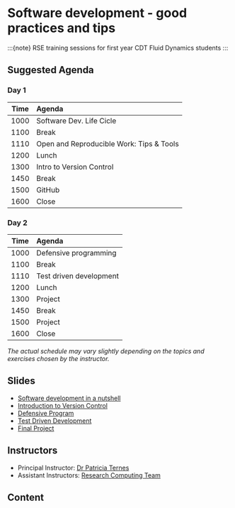 # Software development - good practices and tips

:::{note}
RSE training sessions for first year CDT Fluid Dynamics students
:::

## Suggested Agenda

### Day 1

| Time | Agenda                                   |
| ---- |:---------------------------------------- |
| 1000 | Software Dev. Life Cicle                 |
| 1100 | Break                                    |
| 1110 | Open and Reproducible Work: Tips & Tools |
| 1200 | Lunch                                    |
| 1300 | Intro to Version Control                 |
| 1450 | Break                                    |
| 1500 | GitHub                                   |
| 1600 | Close                                    |

### Day 2

| Time | Agenda                  |
| ---- |:----------------------- |
| 1000 | Defensive programming   |
| 1100 | Break                   |
| 1110 | Test driven development |
| 1200 | Lunch                   |
| 1300 | Project                 |
| 1450 | Break                   |
| 1500 | Project                 |
| 1600 | Close                   |

*The actual schedule may vary slightly depending on the topics and exercises chosen by the instructor.*

## Slides

- [Software development in a nutshell](https://raw.githack.com/ARCTraining/SD_tips_tools/main/slides/CDT-training_1.html)
- [Introduction to Version Control](https://raw.githack.com/ARCTraining/SD_tips_tools/main/slides/CDT-training_2-1.html)
- [Defensive Program](https://raw.githack.com/ARCTraining/SD_tips_tools/main/slides/CDT-training_3-1.html)
- [Test Driven Development](https://raw.githack.com/ARCTraining/SD_tips_tools/main/slides/CDT-training_3-2.html)
- [Final Project](https://raw.githack.com/ARCTraining/SD_tips_tools/main/slides/CDT-training_3-3.html)

## Instructors

- Principal Instructor: [Dr Patricia Ternes](https://patricia-ternes.github.io/)
- Assistant Instructors: [Research Computing Team](https://arc.leeds.ac.uk/about/team/)

## Content

```{tableofcontents}
```
